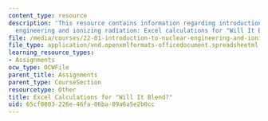 ```yaml
---
content_type: resource
description: 'This resource contains information regarding introduction to nuclear
  engineering and ionizing radiation: Excel calculations for "Will It Blend?".'
file: /media/courses/22-01-introduction-to-nuclear-engineering-and-ionizing-radiation-fall-2016/65cf0803226e46fa06ba09a6a5e2b0cc_ps7_sol_WillItBlend-Calcs.xlsx
file_type: application/vnd.openxmlformats-officedocument.spreadsheetml.sheet
learning_resource_types:
- Assignments
ocw_type: OCWFile
parent_title: Assignments
parent_type: CourseSection
resourcetype: Other
title: Excel Calculations for "Will It Blend?"
uid: 65cf0803-226e-46fa-06ba-09a6a5e2b0cc
---
```

